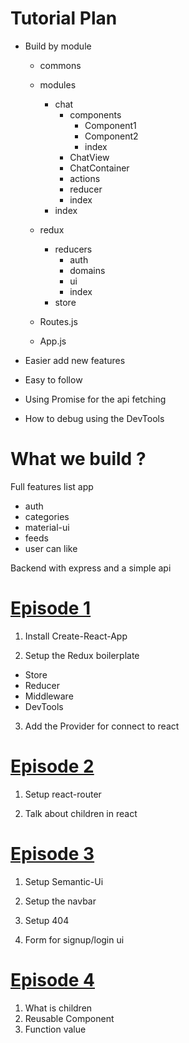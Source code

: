 # Tutorial Plan

- Build by module

  - commons

  - modules
    - chat
      - components
        - Component1
        - Component2
        - index
      - ChatView
      - ChatContainer
      - actions
      - reducer
      - index
    - index
  - redux
    - reducers
      - auth
      - domains
      - ui
      - index
    - store

  - Routes.js
  - App.js

- Easier add new features
- Easy to follow

- Using Promise for the api fetching
- How to debug using the DevTools

# What we build ?

Full features list app

  - auth
  - categories
  - material-ui
  - feeds
  - user can like

Backend with express and a simple api

# [Episode 1](https://www.youtube.com/watch?v=kkNNkatU4MQ&index=1&list=PLzQWIQOqeUSMt6kTZnX5nY682Kd_ZyHJW)

1. Install Create-React-App

2. Setup the Redux boilerplate
  - Store
  - Reducer
  - Middleware
  - DevTools

3. Add the Provider for connect to react

# [Episode 2](https://www.youtube.com/watch?v=5RBi1-LAWoc&index=2&list=PLzQWIQOqeUSMt6kTZnX5nY682Kd_ZyHJW)

1. Setup react-router

2. Talk about children in react

# [Episode 3](https://www.youtube.com/watch?v=5Bytq6LNDO4&list=PLzQWIQOqeUSMt6kTZnX5nY682Kd_ZyHJW&index=3)

1. Setup Semantic-Ui

2. Setup the navbar

3. Setup 404

3. Form for signup/login ui

# [Episode 4](https://www.youtube.com/watch?v=kFArZ5SnuRE&index=4&list=PLzQWIQOqeUSMt6kTZnX5nY682Kd_ZyHJW)

1. What is children
2. Reusable Component
3. Function value
